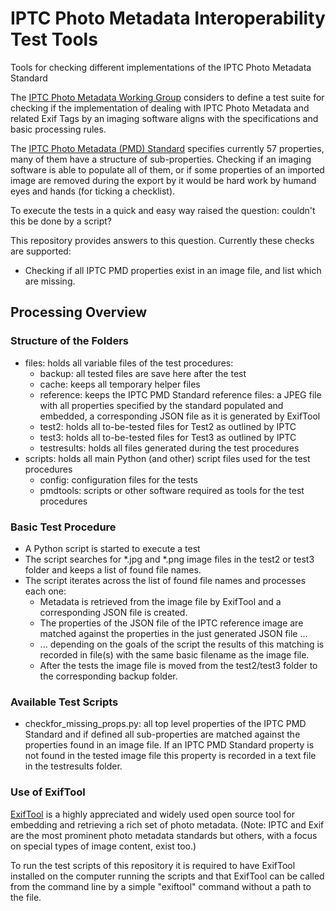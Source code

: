 # IPTC Photo Metadata Interoperability Test Tools

Tools for checking different implementations of the IPTC Photo Metadata Standard

The [IPTC Photo Metadata Working Group](https://iptc.org/about-iptc/work-structure/#pmd) considers to define a test suite for checking if the implementation of dealing with IPTC Photo Metadata and related Exif Tags by an imaging software aligns with the specifications and basic processing rules.


The [IPTC Photo Metadata (PMD) Standard](https://www.iptc.org/std/photometadata/specification/IPTC-PhotoMetadata) specifies currently 57 properties, many of them have a structure of sub-properties. Checking if an imaging software is able to populate all of them, or if some properties of an imported image are removed during the export by it would be hard work by humand eyes and hands (for ticking a checklist).

To execute the tests in a quick and easy way raised the question: couldn't this be done by a script?

This repository provides answers to this question. Currently these checks are supported:
* Checking if all IPTC PMD properties exist in an image file, and list which are missing.


## Processing Overview

### Structure of the Folders

* files: holds all variable files of the test procedures:
  * backup: all tested files are save here after the test
  * cache: keeps all temporary helper files
  * reference: keeps the IPTC PMD Standard reference files: a JPEG file with all properties specified by the standard populated and embedded, a corresponding JSON file as it is generated by ExifTool
  * test2: holds all to-be-tested files for Test2 as outlined by IPTC
  * test3: holds all to-be-tested files for Test3 as outlined by IPTC
  * testresults: holds all files generated during the test procedures
* scripts: holds all main Python (and other) script files used for the test procedures 
  * config: configuration files for the tests
  * pmdtools: scripts or other software required as tools for the test procedures
    
### Basic Test Procedure

* A Python script is started to execute a test
* The script searches for *.jpg and *.png image files in the test2 or test3 folder and keeps a list of found file names.
* The script iterates across the list of found file names and processes each one:
    * Metadata is retrieved from the image file by ExifTool and a corresponding JSON file is created.
    * The properties of the JSON file of the IPTC reference image are matched against the properties in the just generated JSON file ...
    * ... depending on the goals of the script the results of this matching is recorded in file(s) with the same basic filename as the image file.
    * After the tests the image file is moved from the test2/test3 folder to the corresponding backup folder.
    
### Available Test Scripts

* checkfor_missing_props.py: all top level properties of the IPTC PMD Standard and if defined all sub-properties are matched against the properties found in an image file. If an IPTC PMD Standard property is not found in the tested image file this property is recorded in a text file in the testresults folder.

### Use of ExifTool

[ExifTool](https://exiftool.org) is a highly appreciated and widely used open source tool for embedding and retrieving a rich set of photo metadata. (Note: IPTC and Exif are the most prominent photo metadata standards but others, with a focus on special types of image content, exist too.) 

To run the test scripts of this repository it is required to have ExifTool installed on the computer running the scripts and that ExifTool can be called from the command line by a simple "exiftool" command without a path to the file.

